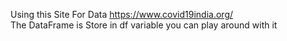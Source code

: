 Using this Site For Data https://www.covid19india.org/<br>
The DataFrame is Store in df variable you can play around with it<br>
